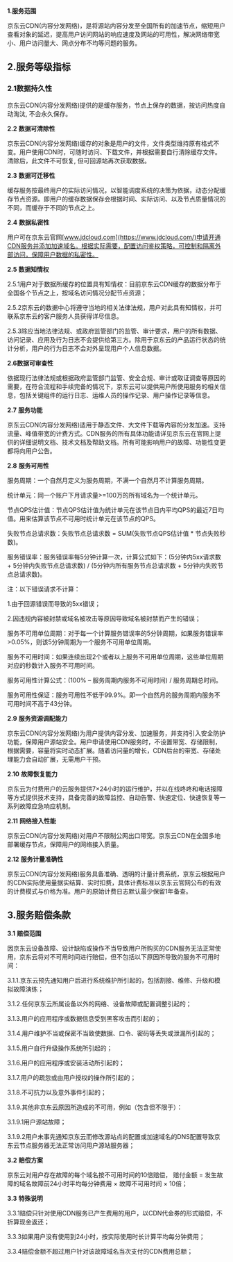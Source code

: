 **1.服务范围**

京东云CDN(内容分发网络)，是将源站内容分发至全国所有的加速节点，缩短用户查看对象的延迟，提高用户访问网站的响应速度及网站的可用性，解决网络带宽小、用户访问量大、网点分布不均等问题的服务。

## **2.服务等级指标**

### **2.1数据持久性**

京东云CDN(内容分发网络)提供的是缓存服务，节点上保存的数据，按访问热度自动淘汰, 不会永久保存。

**2.2** **数据可清除性**

京东云CDN(内容分发网络)缓存的对象是用户的文件，文件类型维持原有格式不变。用户使用CDN时，可随时访问、下载文件，并根据需要自行清除缓存文件。清除后，此文件不可恢复, 但可回源站再次获取数据。

**2.3** **数据可迁移性**

缓存服务按最终用户的实际访问情况，以智能调度系统的决策为依据，动态分配缓存节点资源。即用户的缓存数据保存会根据时间、实际访问、以及节点质量情况的不同，而缓存于不同的节点之上。

**2.4** **数据私密性**

用户可在京东云官网[www.jdcloud.com](https://www.jdcloud.com/)申请开通CDN服务并添加加速域名。根据实际需要，配置访问鉴权策略，可控制和隔离外部访问，保障用户数据的私密性。

**2.5** **数据知情权**

2.5.1用户对于数据所缓存的位置具有知情权：目前京东云CDN缓存的数据分布于全国各个节点之上，按域名访问情况分配节点资源；

2.5.2京东云的数据中心将遵守当地的相关法律法规，用户对此具有知情权，并可联系京东云的客户服务人员获得详尽信息。

2.5.3除应当地法律法规、或政府监管部门的监管、审计要求，用户的所有数据、访问记录、应用及行为日志不会提供给第三方。除用于京东云的产品运行状态的统计分析，用户的行为日志不会对外呈现用户个人信息数据。

**2.6数据可审查性**

依据现行法律法规或根据政府监管部门监管、安全合规、审计或取证调查等原因的需要，在符合流程和手续完备的情况下，京东云可以提供用户所使用服务的相关信息，包括关键组件的运行日志、运维人员的操作记录、用户操作记录等信息。

**2.7** **服务功能**

京东云CDN(内容分发网络)适用于静态文件、大文件下载等内容的分发加速。支持流量、峰值带宽的计费方式。CDN服务的所有具体功能请详见京东云在官网上提供的详细说明文档、技术文档及帮助文档。所有可能影响用户的故障、功能性变更都将向用户公告。

**2.8** **服务可用性**

服务周期：一个自然月定义为服务周期，不满一个自然月不计算服务周期。

统计单元：同一个账户下月请求量>=100万的所有域名为一个统计单元。

节点QPS估计值：节点QPS估计值为统计单元在该节点日内平均QPS的最近7日均值。用来估算该节点不可用时统计单元在该节点的QPS。

失败节点总请求数：失败节点总请求数 = SUM(失败节点QPS估计值 * 节点失败秒数)。

服务错误率：服务错误率每5分钟计算一次，计算公式如下：(5分钟内5xx请求数 + 5分钟内失败节点总请求数) / (5分钟内所有服务节点总请求数 + 5分钟内失败节点总请求数)。

注：以下错误请求不计算：

1.由于回源错误而导致的5xx错误；

2.因违规内容被封禁或域名被攻击等原因导致域名被封禁而产生的错误；

服务不可用单位周期：对于每一个计算服务错误率的5分钟周期，如果服务错误率>0.05%，则该5分钟周期为一个服务不可用单位周期。

服务不可用时间：如果连续出现2个或者以上服务不可用单位周期，这些单位周期对应的秒数计入服务不可用时间。

服务可用性计算公式：(100% – 服务周期内服务不可用时间) / 服务周期总时间。

服务可用性保证：服务可用性不低于99.9%。即一个自然月的服务周期内服务不可用时间不高于43分钟。

**2.9** **服务资源调配能力**

京东云CDN(内容分发网络)为用户提供内容分发、加速服务，并支持引入安全防护功能，保障用户源站安全。用户申请使用CDN服务时，不设置带宽、存储限制，根据需要，容量将实时动态扩展。随着访问量的增长，CDN后台的带宽、存储处理能力会自动扩展，无需用户干预。

**2.10** **故障恢复能力**

京东云为付费用户的云服务提供7×24小时的运行维护，并以在线咚咚和电话报障等方式提供技术支持，具备完善的故障监控、自动告警、快速定位、快速恢复等一系列故障应急响应机制。

**2.11** **网络接入性能**

京东云CDN(内容分发网络)对用户不限制公网出口带宽。京东云CDN在全国多地部署缓存节点，保障用户的网络接入质量。

**2.12** **服务计量准确性**

京东云CDN(内容分发网络)服务具备准确、透明的计量计费系统，京东云根据用户的CDN实际使用量据实结算、实时扣费，具体计费标准以京东云官网公布的有效的计费模式与价格为准。用户的原始计费日志默认最少保留1年备查。

## **3.服务赔偿条款**

**3.1** **赔偿范围**

因京东云设备故障、设计缺陷或操作不当导致用户所购买的CDN服务无法正常使用，京东云将对不可用时间进行赔偿，但不包括以下原因所导致的服务不可用时间：

3.1.1.京东云预先通知用户后进行系统维护所引起的，包括割接、维修、升级和模拟故障演练；

3.1.2.任何京东云所属设备以外的网络、设备故障或配置调整引起的；

3.1.3.用户的应用程序或数据信息受到黑客攻击而引起的；

3.1.4.用户维护不当或保密不当致使数据、口令、密码等丢失或泄漏所引起的；

3.1.5.用户自行升级操作系统所引起的；

3.1.6.用户的应用程序或安装活动所引起的；

3.1.7.用户的疏忽或由用户授权的操作所引起的；

3.1.8.不可抗力以及意外事件引起的；

3.1.9.其他非京东云原因所造成的不可用，例如（包含但不限于）：

3.1.9.1用户源站故障；

3.1.9.2用户未事先通知京东云而修改源站点的配置或加速域名的DNS配置导致京东云节点服务器无法正常访问用户源站服务器；

**3.2** **赔偿方案**

京东云对用户存在故障的每个域名按不可用时间的10倍赔偿， 赔付金额 = 发生故障的域名故障前24小时平均每分钟费用 × 故障不可用时间 × 10倍；

**3.3** **特殊说明**

3.3.1赔偿只针对使用CDN服务已产生费用的用户，以CDN代金券的形式赔偿，不折算现金返还；

3.3.3如果用户没有使用到24小时，按实际使用时长计算平均每分钟费用；

3.3.4赔偿金额不超过用户针对该故障域名当次支付的CDN费用总额；
